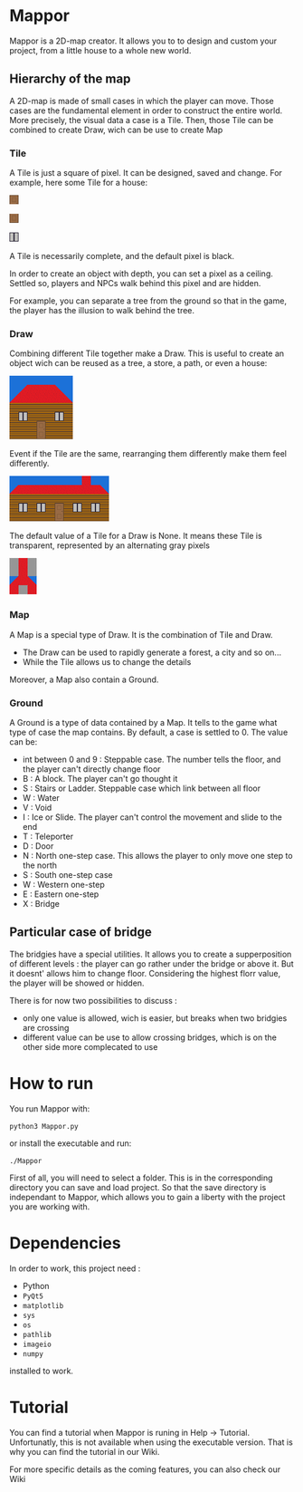 # Mappor

Mappor is a 2D-map creator. It allows you to to design and custom your project, from a little house to a whole new world.

## Hierarchy of the map

A 2D-map is made of small cases in which the player can move. Those cases are the fundamental element in order to construct the entire world.
More precisely, the visual data a case is a Tile. Then, those Tile can be combined to create Draw, wich can be use to create Map

### Tile

A Tile is just a square of pixel. It can be designed, saved and change. For example, here some Tile for a house:

![Door1](./.img/Door_Top.png)

![Door2](./.img/Door_Bottom.png)

![Window](./.img/Window.png)

A Tile is necessarily complete, and the default pixel is black.

In order to create an object with depth, you can set a pixel as a ceiling. Settled so, players and NPCs walk behind this pixel and are hidden.

For example, you can separate a tree from the ground so that in the game, the player has the illusion to walk behind the tree.

### Draw

Combining different Tile together make a Draw. This is useful to create an object wich can be reused as a tree, a store, a path, or even a house:

![House](./.img/House.png)

Event if the Tile are the same, rearranging them differently make them feel differently.

![house](./.img/house.png)

The default value of a Tile for a Draw is None. It means these Tile is transparent, represented by an alternating gray pixels

![bg](./.img/bg.png)

### Map

A Map is a special type of Draw. It is the combination of Tile and Draw.
- The Draw can be used to rapidly generate a forest, a city and so on...
- While the Tile allows us to change the details

Moreover, a Map also contain a Ground.

### Ground

A Ground is a type of data contained by a Map. It tells to the game what type of case the map contains. By default, a case is settled to 0. The value can be:
- int between 0 and 9 : Steppable case. The number tells the floor, and the player can't directly change floor
- B : A block. The player can't go thought it
- S : Stairs or Ladder. Steppable case which link between all floor
- W : Water
- V : Void
- I : Ice or Slide. The player can't control the movement and slide to the end
- T : Teleporter
- D : Door
- N : North one-step case. This allows the player to only move one step to the north
- S : South one-step case
- W : Western one-step
- E : Eastern one-step
- X : Bridge

## Particular case of bridge
The bridgies have a special utilities. It allows you to create a supperposition of different levels : the player can go rather under the bridge or above it. But it doesnt' allows him to change floor. Considering the highest florr value, the player will be showed or hidden.

There is for now two possibilities to discuss :
- only one value is allowed, wich is easier, but breaks when two bridgies are crossing
- different value can be use to allow crossing bridges, which is on the other side more complecated to use

# How to run

You run Mappor with:

```
python3 Mappor.py
```

or install the executable and run:

```
./Mappor
```

First of all, you will need to select a folder. This is in the corresponding directory you can save and load project. So that the save directory is independant to Mappor, which allows you to gain a liberty with the project you are working with.

# Dependencies

In order to work, this project need :
- Python
- ```PyQt5```
- ```matplotlib```
- ```sys```
- ```os```
- ```pathlib```
- ```imageio```
- ```numpy```

installed to work.

# Tutorial

You can find a tutorial when Mappor is runing in Help -> Tutorial. Unfortunatly, this is not available when using the executable version. That is why you can find the tutorial in our Wiki.

For more specific details as the coming features, you can also check our Wiki
